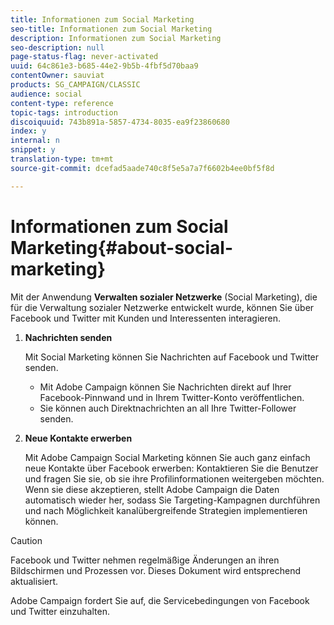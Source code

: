 ```yaml
---
title: Informationen zum Social Marketing
seo-title: Informationen zum Social Marketing
description: Informationen zum Social Marketing
seo-description: null
page-status-flag: never-activated
uuid: 64c861e3-b685-44e2-9b5b-4fbf5d70baa9
contentOwner: sauviat
products: SG_CAMPAIGN/CLASSIC
audience: social
content-type: reference
topic-tags: introduction
discoiquuid: 743b891a-5857-4734-8035-ea9f23860680
index: y
internal: n
snippet: y
translation-type: tm+mt
source-git-commit: dcefad5aade740c8f5e5a7a7f6602b4ee0bf5f8d

---
```



# Informationen zum Social Marketing{#about-social-marketing}

Mit der Anwendung **Verwalten sozialer Netzwerke** (Social Marketing), die für die Verwaltung sozialer Netzwerke entwickelt wurde, können Sie über Facebook und Twitter mit Kunden und Interessenten interagieren.

1. **Nachrichten senden**

   Mit Social Marketing können Sie Nachrichten auf Facebook und Twitter senden.

   * Mit Adobe Campaign können Sie Nachrichten direkt auf Ihrer Facebook-Pinnwand und in Ihrem Twitter-Konto veröffentlichen.
   * Sie können auch Direktnachrichten an all Ihre Twitter-Follower senden.

1. **Neue Kontakte erwerben**

   Mit Adobe Campaign Social Marketing können Sie auch ganz einfach neue Kontakte über Facebook erwerben: Kontaktieren Sie die Benutzer und fragen Sie sie, ob sie ihre Profilinformationen weitergeben möchten. Wenn sie diese akzeptieren, stellt Adobe Campaign die Daten automatisch wieder her, sodass Sie Targeting-Kampagnen durchführen und nach Möglichkeit kanalübergreifende Strategien implementieren können.

>[!CAUTION]
>
>Facebook und Twitter nehmen regelmäßige Änderungen an ihren Bildschirmen und Prozessen vor. Dieses Dokument wird entsprechend aktualisiert.
>
>Adobe Campaign fordert Sie auf, die Servicebedingungen von Facebook und Twitter einzuhalten.
